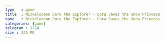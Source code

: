```yaml
---
type   : game
title  : Nickelodeon Dora the Explorer - Dora Saves the Snow Princess
name   : Nickelodeon Dora the Explorer - Dora Saves the Snow Princess
categories: [game]
telegram : 1224
size : 323 MB
---
```



